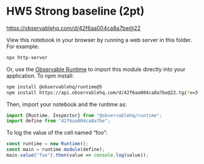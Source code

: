 # HW5 Strong baseline (2pt)

https://observablehq.com/d/42f6aa004ca8a7be@22

View this notebook in your browser by running a web server in this folder. For
example:

~~~sh
npx http-server
~~~

Or, use the [Observable Runtime](https://github.com/observablehq/runtime) to
import this module directly into your application. To npm install:

~~~sh
npm install @observablehq/runtime@5
npm install https://api.observablehq.com/d/42f6aa004ca8a7be@22.tgz?v=3
~~~

Then, import your notebook and the runtime as:

~~~js
import {Runtime, Inspector} from "@observablehq/runtime";
import define from "42f6aa004ca8a7be";
~~~

To log the value of the cell named “foo”:

~~~js
const runtime = new Runtime();
const main = runtime.module(define);
main.value("foo").then(value => console.log(value));
~~~
